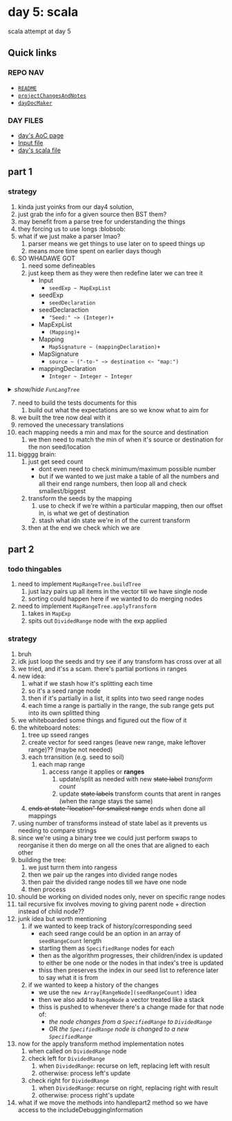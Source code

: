 # day 5: scala
  scala attempt at day 5
## Quick links
### REPO NAV
* [`README`](./README.md)
* [`projectChangesAndNotes`](./projectChangesAndNotes.md)
* [`dayDocMaker`](./dayDocMaker.md)
### DAY FILES
* [day's AoC page](https://adventofcode.com/2023/day/5)
* [Input file](https://adventofcode.com/2023/day/5/input)
* [day's scala file](../../src/main/scala/day5.scala)
## part 1
### strategy
1. kinda just yoinks from our day4 solution,
2. just grab the info for a given source then BST them?
3. may benefit from a parse tree for understanding the things
4. they forcing us to use longs :blobsob:
5. what if we just make a parser lmao?
    1. parser means we get things to use later on to speed things up
    2. means more time spent on earlier days though
6. SO WHADAWE GOT
    1. need some defineables
    2. just keep them as they were then redefine later we can tree it
        * Input
          - `seedExp ~ MapExpList`
        * seedExp
          - `seedDeclaration`
        * seedDeclaraction
          - `"Seed:" ~> (Integer)+`
        * MapExpList
          - `(Mapping)+`
        * Mapping
          - `MapSignature ~ (mappingDeclaration)+`
        * MapSignature
          - `source ~ ("-to-" ~> destination <~ "map:")`
        * mappingDeclaration
          - `Integer ~ Integer ~ Integer`

<details><summary><i>show/hide <code>FunLangTree</code></i></summary>

```mermaid
classDiagram
    %% ===================================
    %% ===================================
    %% === supers

    class FunLangNode

    class Type
    
    class Identifier{
        String
    }

    %% ===================================
    %% ===================================
    %% === super children

    class Exp
    FunLangNode <|-- Exp

    class Program {
        Program(Exp)
    }
    FunLangNode <|-- Program

    class Idn{
        +Identifier idn
    }
    FunLangNode <|-- Idn
    Identifier <.. Idn

    class Defn {
        Defn(Vector[IdnDef], Exp)
    }
    FunLangNode <|-- Defn

    %% ===================================
    %% ===================================
    %% === identifier branch branch

    class IdnDef
    Exp <|-- IdnDef
    Idn <.. IdnDef

    class IdnUse
    Exp <|-- IdnUse
    Idn <.. IdnUse

    %% ===================================
    %% ===================================
    %% === Type branch

    class BoolType
    Type <|-- BoolType

    class FunType{
        FunType(Type,Type)
    }
    Type <|-- FunType

    class IntType
    Type <|-- IntType

    class ListType{
        ListType(Type)
    }
    Type <|-- ListType

    class TupleType{
        TupleType(Vector[Type])
    }
    Type <|-- TupleType

    class UnknownType
    Type <|-- UnknownType

    %% ===================================
    %% ===================================
    %% === Exp branch

    class WithDoExp{
        WithDoExp(Vector[Defn],Exp)
    }
    Exp <|-- WithDoExp
    Defn <.. WithDoExp

    
    class AppExp{
        AppExp(Exp,Exp)
    }
    Exp <|-- AppExp

     
    class LamExp{
        LamExp(Vector[IdnDef],Exp)
    }
    Exp <|-- LamExp
    IdnDef <.. LamExp

    
    class TupleExp{
        TupleExp(Vector[Exp])
    }
    Exp <|-- TupleExp

    
    class ListExp{
        ListExp(Vector[Exp])
    }
    Exp <|-- ListExp

    
    class BoolExp{
        BoolExp(Boolean)
    }
    Exp <|-- BoolExp

    
    class EqualExp{
        EqualExp(Exp,Exp)
    }
    Exp <|-- EqualExp

    
    class IfExp{
        IfExp(Exp,Exp,Exp)
    }
    Exp <|-- IfExp

    
    class IntExp{
        IntExp(Int)
    }
    Exp <|-- IntExp

    
    class LessExp{
        LessExp(Exp,Exp)
    }
    Exp <|-- LessExp

    class MinusExp{
        MinusExp(Exp,Exp)
    }
    Exp <|-- MinusExp

    
    class PlusExp{
        PlusExp(Exp,Exp)
    }
    Exp <|-- PlusExp

    
    class SlashExp{
        SlashExp(Exp,Exp)
    }
    Exp <|-- SlashExp

    
    class StarExp{
        StarExp(Exp,Exp)
    }
    Exp <|-- StarExp

    
    class ConsExp{
        ConsExp(Exp,Exp)
    }
    Exp <|-- ConsExp

    %% ===================================
    %% ===================================
```
</details>

7. need to build the tests documents for this 
    1. build out what the expectations are so we know what to aim for
8. we built the tree now deal with it
9. removed the unecessary translations
10. each mapping needs a min and max for the source and destination
    1. we then need to match the min of when it's source or destination for the non seed/location
11. bigggg brain:
    1. just get seed count
        * dont even need to check minimum/maximum possible number
        * but if we wanted to we just make a table of all the numbers and all their end range numbers, then loop all and check smallest/biggest
    2. transform the seeds by the mapping
        1. use to check if we're within a particular mapping, then our offset in, is what we get of destination
        2. stash what idn state we're in of the current transform
    3. then at the end we check which we are


## part 2
### todo thingables
1. need to implement `MapRangeTree.buildTree`
    1. just lazy pairs up all items in the vector till we have single node
    2. sorting could happen here if we wanted to do merging nodes
2. need to implement `MapRangeTree.applyTransform`
    1. takes in `MapExp`
    2. spits out `DividedRange` node with the exp applied

### strategy
1. bruh
2. idk just loop the seeds and try see if any transform has cross over at all
3. we tried, and it'ss a scam. there's partial portions in ranges
4. new idea:
    1. what if we stash how it's splitting each time
    2. so it's a seed range node
    3. then if it's partially in a list, it splits into two seed range nodes
    4. each time a range is partially in the range, the sub range gets put into its own splitted thing
5. we whiteboarded some things and figured out the flow of it
6. the whiteboard notes:
    1. tree up sseed ranges
    2. create vector for seed ranges (leave new range, make leftover range)?? (maybe not needed)
    3. each trransition (e.g. seed to soil)
        1. each map range
            1. access range it applies or **ranges**
                1. update/split as needed with new ~~state label~~ *transform count*
                2. update ~~state labels~~ transform counts that arent in ranges (when the range stays the same)
    4. ~~ends at state "location" for smallest range~~ ends when done all mappings
7. using number of transforms instead of state label as it prevents us needing to compare strings
8. since we're using a binary tree we could just perform swaps to reorganise it then do merge on all the ones that are aligned to each other
9. building the tree:
    1. we just turrn them into rangess
    2. then we pair up the ranges into divided range nodes
    3. then pair the divided range nodes till we have one node
    4. then process
10. should be working on divided nodes only, never on specific range nodes
11. tail recursive fix involves moving to giving parent node + direction instead of child node??
12. junk idea but worth mentioning
    1. if we wanted to keep track of history/corresponding seed
        * each seed range could be an option in an array of `seedRangeCount` length
        * starting them as `SpecifiedRange` nodes for each
        * then as the algorithm progresses, their children/index is updated to either be one node or the nodes in that index's tree is updated
        * thiss then preserves the index in our seed list to reference later to say what it is from
    2. if we wanted to keep a history of the changes
        * we use the `new Array[RangeNode](seedRangeCount)` idea
        * then we also add to `RangeNode` a vector treated like a stack
        * thiss is pushed to whenever there's a change made for that node of:
            * *the node changes from a `SpecifiedRange` to `DividedRange`*
            * OR *the `SpecifiedRange` node is changed to a new `SpecifiedRange`*
13. now for the apply transform method implementation notes
    1. when called on `DividedRange` node
    2. check left for `DividedRange`
        1. when `DividedRange`: recurse on left, replacing left with result
        2. otherwise: process left's update
    3. check right for `DividedRange`
        1. when `DividedRange`: recurse on right, replacing right with result
        2. otherwise: process right's update
14. what if we move the methods into handlepart2 method so we have access to the includeDebuggingInformation

